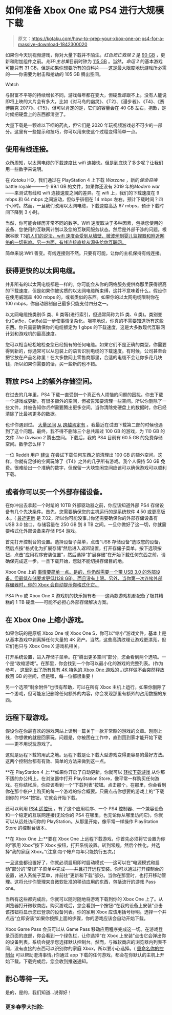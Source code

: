 # 如何准备 Xbox One 或 PS4 进行大规模下载

> 原文：<https://kotaku.com/how-to-prep-your-xbox-one-or-ps4-for-a-massive-download-1842300020>

如果你今天玩视频游戏，你对大量下载并不陌生。*红色死亡救赎 2* 是 [90 GB](https://store.playstation.com/en-us/product/UP1004-CUSA03041_00-REDEMPTION000002) ，更新和附加组件之前。*光环:主总集*目前时钟为 [115 GB](https://www.microsoft.com/en-us/p/halo-the-master-chief-collection/9mt8ptgvhx2p?activetab=pivot:overviewtab) 。当然，*命运 2* 的基本游戏可能只有 31 GB，但是如果你想要所有的资料片——这是最大限度地玩游戏所必需的——你需要为射击和抢劫的 105 GB 腾出空间。

Watch

与财富不平等的持续增长不同，游戏每年都在变大，但硬盘却跟不上。没有人能说即将上映的大片会有多大，比如《对马岛的幽灵》、《T2》、《漫步者》、《T4》、《赛博朋克 2077》、《T5》，但可以肯定的是，它们的容量会在 40 GB 左右，抱歉，是时候把硬盘上的东西都清空了。

大量下载是一颗难以下咽的药丸，但它们是 2020 年玩视频游戏必不可少的一部分。这里有一些提示和技巧，你可以用来使这个过程变得简单一点。

## 使用有线连接。

众所周知，以太网电缆的下载速度比 wifi 连接快。但是到底快了多少呢？让我们用一些数字来说明。

在 *Kotaku* HQ，我们通过在 PlayStation 4 上下载 *Warzone* ，新的*使命召唤*battle royale——一个 99.1 GB 的文件，如果你还没有 2019 年的*Modern war*——来测试有线和 wifi 连接速度之间的差异。在 wifi 上，我们的下载速度在 9 mbps 和 64 mbps 之间波动，但似乎徘徊在 14 mbps 左右。预计下载时间？四个小时。然而，一旦我们改用以太网电缆，下载速度高达 67 mbps，预计下载时间下降到 3 小时。

当然，你可能会经历非常不同的数字。Wifi 速度取决于多种因素，包括您使用的设备、您使用的互联网计划以及您的互联网服务状态。然后是外部干涉的问题。根据谷歌 T3[的人们的说法，wifi 速度会受到从墙壁、微波炉到婴儿监视器和附近网络的一切影响。另一方面，有线连接直接从源头给你互联网。](https://support.google.com/wifi/answer/6246489?hl=en) 

简单来说:Wifi 善变。有线连接则不然。只要有可能，让你的主机保持有线连接。

## 获得更快的以太网电缆。

并非所有的以太网电缆都是一样的。你可能会从你的网络服务提供商那里获得很高的下载速度，但是如果你被劣质的以太网电缆所束缚，这并不意味着什么。假设你在使用威瑞森 400 mbps 的，或者类似的东西。如果你的以太网电缆限制你在 100 mbps，你自动限制自己最多只能支付四分之一。

以太网电缆按类别(5 类、6 类等)进行索引，但通常简称为(5 类、6 类)。类别变化(Cat5e，Cat6a)进一步使事情复杂化。坦率地说，你真的不需要知道所有这些东西。你只需要确保你的电缆额定为 1 gbps 的下载速度，这是大多数现代互联网计划和游戏机的最高速度。

您可以相当轻松地检查您已经拥有的任何电缆。如果它们不是正确的类型，你需要得到新的，你通常可以从包装上的语言识别电缆的下载速度。有时候，公司甚至会把它放在产品名称里！在大多数网上零售商那里，合适的电缆不会让你多花几块钱，所以如果你需要的话，买一些新的也不错。

## 释放 PS4 上的额外存储空间。

在过去的几年里，PS4 下载一直受到一个真正令人烦恼的问题的困扰。你去下载一个游戏或更新，有很多额外的空间，但被告知要清理一些空间。所以你删除了一些文件，并被告知你*仍然*需要腾出更多空间。当你清除完硬盘上的数据时，你已经清除了比最初更多的数据。

也许你遇到过。 [大量](https://www.neogaf.com/threads/ps4-keeps-telling-me-i-dont-have-enough-space-for-downloads-yet-i-do.1069097/)[民间](https://www.resetera.com/threads/83-23-gb-free-but-the-ps4-says-i-dont-have-enough-space-to-update-spider-man.89002/) [从](https://www.reddit.com/r/PS4/comments/884it9/cannot_download_because_there_is_not_enough_free/dwhxo1c/) [跨越](https://www.reddit.com/r/PS4/comments/c9b2g3/why_do_i_need_40_gigs_of_free_space_to_download_a/)[肯定有](https://www.reddit.com/r/PS4/search?q=free+space&restrict_sr=on) 。我最近在试图下载第二部的时候也遇到了这个问题。最终，我不得不删除三个总共超过 100 GB 的游戏，为 110 GB 的文件 *The Division 2* 腾出空间。下载后，我的 PS4 目前有 60.5 GB 的免费存储空间。数学怎么样？

一位 Reddit 用户 [建议](https://www.reddit.com/r/PS4/comments/884it9/cannot_download_because_there_is_not_enough_free/) 在尝试下载任何东西之前清理出 100 GB 的额外空间。这样，你就有足够的空间玩除了《T4》之外的几乎所有游戏。我个人保持 50 GB 免费。很难给出一个准确的数字，但保留一大块空闲空间应该可以确保游戏可以顺利下载。

## 或者你可以买一个外部存储设备。

在你冲出去拿起一个时髦的 10TB 外部驱动器之前，你应该知道外部 PS4 存储设备有几个先决条件。首先，您需要确保您的主机运行的是系统软件 4.50 或更高版本。( [最近更新](https://www.playstation.com/en-us/support/system-updates/ps4/) 是 7.02，所以你可能没事。)你还需要确保你的外部存储设备有 USB 3.0 接口，存储容量在 250 GB 到 8 TB 之间。一旦你做好了这一切，你就需要格式化外部设备来存储 PS4 游戏。

首先打开控制台的设置。选择设备子菜单，点击“USB 存储设备”选取您的设备，然后点按“格式化为扩展存储”然后进入*返回*设置，打开存储子菜单。按下选项按钮，点击“应用程序安装位置”，然后选择“扩展存储”在开始下载任何东西之前，请确保完成这一步。一旦下载开始，您就不能切换存储目的地。

Xbox One 上的 [事情要简单一点。是的，你仍然需要一个带 USB 3.0 的外部设备。但最低存储要求更低(128 GB)，而且没有上限。另外，当你第一次连接外部存储器时，你的 Xbox 会自动提示你格式化它。](https://beta.support.xbox.com/help/Hardware-Network/storage/manage-storage)

PS4 Pro 或 Xbox One X 游戏机的快乐拥有者——这两款游戏机都配备了极其糟糕的 1 TB 硬盘——可能不必担心外部存储解决方案。

## 在 Xbox One 上缩小游戏。

如果你玩的是原版 Xbox One 或 Xbox One S，你可以“缩小”游戏文件，基本上是从基本游戏中剥离掉任何大量的 4K 资产。当然，这些高清纹理让游戏更漂亮，但它们也只与 Xbox One X 游戏机相关。

打开系统设置，进入存储子菜单。在“腾出更多空间”部分，您会看到两个选项。一个是“收缩游戏”。在那里，你会找到一个你可以最小化的游戏的完整列表。(作为参考， [这里列出了所有具有 4K 特色的 Xbox One 游戏的](https://www.xbox.com/en-US/games/xbox-one/xbox-one-x-enhanced-list#tabletitle) 。)这样做不会突然释放数百 GB 的空间，但是嘿，每一位都很重要！

另一个选项“剩余附件”也很有帮助，可以在所有 Xbox 主机上运行。如果你删除了一个游戏，但可能忘记删除任何额外的内容，你会发现那里有额外的占用数据的东西。

## 远程下载游戏。

假设你在你最喜欢的游戏网站上读到一篇关于一款非常酷的游戏的文章。刚刚上线，你想做的就是回家玩。问题是，你被困在工作中，直到回到家才能开始下载——更不用说玩游戏了。

这就是远程下载的用武之地。远程下载是让下载大型游戏变得更容易的最好方法。这两个控制台都有有效、简单的方法来做到这一点。

**在 PlayStation 4 上:**如果你开启了自动更新，你就可以 [轻松下载游戏](https://www.playstation.com/en-gb/get-help/help-library/games/installing--downloading---updating/ps4-download-or-stream-from-playstation-store/) 从你那不适的办公椅上。在浏览器中打开 PlayStation Store，像平常一样购买任何游戏。在你结帐后，你应该看到一个“下载列表”按钮。点击那个。在那里，你会看到你在那个帐户上购买的每一个游戏的综合概要。只需点击你想要的游戏上的“下载到你的 PS4”按钮，它就会开始下载。

还可以利用 [PS4 遥控玩](https://www.playstation.com/en-us/explore/ps4/remote-play/) 。有了这个应用程序、一个 PS4 控制器、一个兼容设备和一个稳定的互联网连接(无论你的 PS4 在哪里，也无论你从哪里访问它)，你就可以从远处访问你的 PlayStation。从那里开始，像平常一样操作 PlayStation Store 的控制台版本。

**在 Xbox One 上:**要在 Xbox One 上远程下载游戏，你首先必须将它设置为你的“家用 Xbox”按下 Xbox 按钮，打开系统设置。转到常规，然后个性化，并选择“我的家庭 Xbox。”(注意:每个帐户每年只能执行五次。)

一旦这些都设置好了，你就必须启用即时启动模式——这可以在“电源模式和启动”部分的“常规”子菜单中完成——并且打开远程安装。你可以通过打开控制台的设置，进入系统子菜单，并前往“更新和下载”部分。当你在那里时，也打开移动管理。这将允许你管理来自微软批准的移动应用的东西，包括流行的游戏 Pass one。

当所有这些都完成后，你就可以随时随地将游戏下载到你的 Xbox One 上了。从浏览器打开微软商店。购买游戏后，您会看到一个按钮:“在我的设备上安装”点击该按钮将显示您已登录的设备列表。你的家用 Xbox 应该用括号标明。选择一个并点击“立即安装”如果你按照上面的步骤，你的游戏应该会自动开始下载。

Xbox Game Pass 会员可以从 Game Pass 移动应用程序完成这一切。在游戏登录页面的底部，你会看到一个绿色栏，让你选择“在 Xbox 上安装”点击它会弹出你的设备列表。系统会提示您选择默认控制台。然而，与微软商店的浏览器内列表不同，没有直接的东西可以识别你的家庭 Xbox，所以要小心选择。( [重命名你的控制台](https://beta.support.xbox.com/help/games-apps/my-games-apps/install-games-remotely-on-xbox-one) 可以帮助澄清事情。)你通过 app 下载的任何游戏，都会在你默认的主机上开始下载。下载完成后，您会收到推送通知。

## 耐心等待一天。

是的，是的，我们知道…说得好！

### 更多春季大扫除: